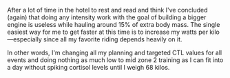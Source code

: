 After a lot of time in the hotel to rest and read and think I've concluded (again) that doing any intensity work with the goal of building a bigger engine is useless while hauling around 15% of extra body mass. The single easiest way for me to get faster at this time is to increase my watts per kilo—especially since all my favorite riding depends heavily on it.

In other words, I'm changing all my planning and targeted CTL values for all events and doing nothing as much low to mid zone 2 training as I can fit into a day without spiking cortisol levels until I weigh 68 kilos.
